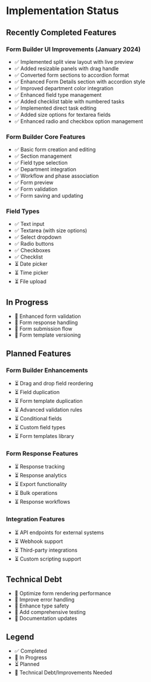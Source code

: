 # Implementation Status

## Recently Completed Features

### Form Builder UI Improvements (January 2024)
- ✅ Implemented split view layout with live preview
- ✅ Added resizable panels with drag handle
- ✅ Converted form sections to accordion format
- ✅ Enhanced Form Details section with accordion style
- ✅ Improved department color integration
- ✅ Enhanced field type management
- ✅ Added checklist table with numbered tasks
- ✅ Implemented direct task editing
- ✅ Added size options for textarea fields
- ✅ Enhanced radio and checkbox option management

### Form Builder Core Features
- ✅ Basic form creation and editing
- ✅ Section management
- ✅ Field type selection
- ✅ Department integration
- ✅ Workflow and phase association
- ✅ Form preview
- ✅ Form validation
- ✅ Form saving and updating

### Field Types
- ✅ Text input
- ✅ Textarea (with size options)
- ✅ Select dropdown
- ✅ Radio buttons
- ✅ Checkboxes
- ✅ Checklist
- ⏳ Date picker
- ⏳ Time picker
- ⏳ File upload

## In Progress
- 🔄 Enhanced form validation
- 🔄 Form response handling
- 🔄 Form submission flow
- 🔄 Form template versioning

## Planned Features

### Form Builder Enhancements
- ⏳ Drag and drop field reordering
- ⏳ Field duplication
- ⏳ Form template duplication
- ⏳ Advanced validation rules
- ⏳ Conditional fields
- ⏳ Custom field types
- ⏳ Form templates library

### Form Response Features
- ⏳ Response tracking
- ⏳ Response analytics
- ⏳ Export functionality
- ⏳ Bulk operations
- ⏳ Response workflows

### Integration Features
- ⏳ API endpoints for external systems
- ⏳ Webhook support
- ⏳ Third-party integrations
- ⏳ Custom scripting support

## Technical Debt
- 🔧 Optimize form rendering performance
- 🔧 Improve error handling
- 🔧 Enhance type safety
- 🔧 Add comprehensive testing
- 🔧 Documentation updates

## Legend
- ✅ Completed
- 🔄 In Progress
- ⏳ Planned
- 🔧 Technical Debt/Improvements Needed 